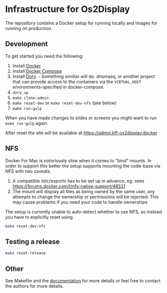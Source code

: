 # Infrastructure for Os2Display

The repository contains a Docker setup for running locally and images for running on production.

## Development

To get started you need the following:
1. Install [Docker](https://docs.docker.com/install/)
2. Install [Docker Compose](https://docs.docker.com/compose/install/)
3. Install [Dory](https://github.com/FreedomBen/dory). - Something similiar will do. dnsmasq, or another project that can provide access to the containers via the `VIRTUAL_HOST` environments-specified in docker-compose.
4. `dory up`
5. `make clone-admin`
6. `make reset-dev` or `make reset-dev-nfs` (see below)
7. `make run-gulp`

When you have made changes to slides or screens you might want to run `make run-gulp`
again.

After reset the site will be available at https://admin.kff-os2display.docker

## NFS
Docker For Mac is notoriously slow when it comes to "bind" mounts. In order to support this better the setup supports mounting the code-base via NFS with two caveats.

1. A compatible /etc/exports has to be set up in advance, eg. sees https://forums.docker.com/t/nfs-native-support/48531
2. The mount will display all files as being owned by the same user, any attempts to change the ownership or permissions will be rejected. This may cause problems if you need your code to handle ownerships

The setup is currently unable to auto-detect whether to use NFS, so instead you have to explicitly reset using

```bash
make reset-dev-nfs
```

## Testing a release
```bash
make reset-release
```

## Other
See Makefile and the [documentation](documentation) for more details or feel
free to contact the authors for more details.
